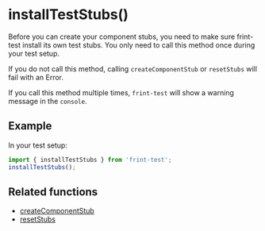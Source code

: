 # installTestStubs()

Before you can create your component stubs, you need to make sure frint-test install its own test stubs.  You only need to call this method once during your test setup.

If you do not call this method, calling `createComponentStub` or `resetStubs` will fail with an Error.

If you call this method multiple times, `frint-test` will show a warning message in the `console`.

## Example

In your test setup:

```js
import { installTestStubs } from 'frint-test';
installTestStubs();
```

## Related functions

* [createComponentStub](createComponentStub.md)
* [resetStubs](resetStubs)  
